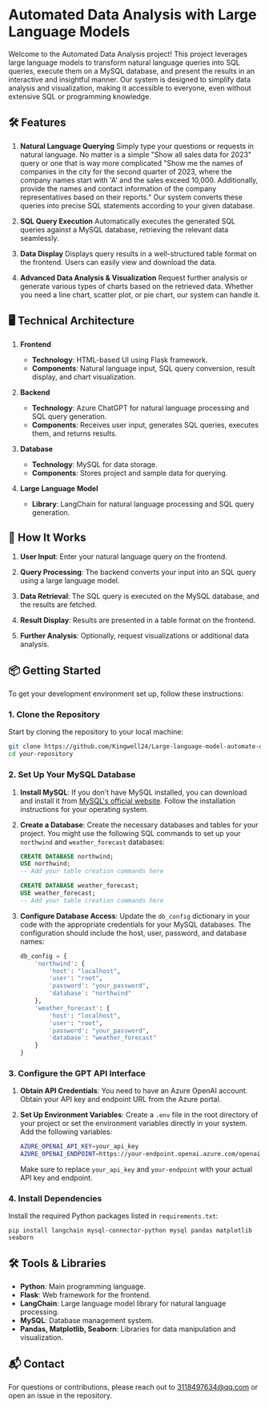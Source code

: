 # Automated Data Analysis with Large Language Models

Welcome to the Automated Data Analysis project! This project leverages large language models to transform natural language queries into SQL queries, execute them on a MySQL database, and present the results in an interactive and insightful manner. Our system is designed to simplify data analysis and visualization, making it accessible to everyone, even without extensive SQL or programming knowledge.

## 🛠️ Features

1. **Natural Language Querying**
   Simply type your questions or requests in natural language. No matter is a simple "Show all sales data for 2023" query or one that is   way more complicated "Show me the names of companies in the city for the second quarter of 2023, where the company names start with 'A' and the sales exceed 10,000. Additionally, provide the names and contact information of the company representatives based on their reports." Our system converts these queries into precise SQL statements according to your given database.

2. **SQL Query Execution**
   Automatically executes the generated SQL queries against a MySQL database, retrieving the relevant data seamlessly.

3. **Data Display**
   Displays query results in a well-structured table format on the frontend. Users can easily view and download the data.

4. **Advanced Data Analysis & Visualization**
   Request further analysis or generate various types of charts based on the retrieved data. Whether you need a line chart, scatter plot, or pie chart, our system can handle it.

   

## 🖥️ Technical Architecture

1. **Frontend**

   - **Technology**: HTML-based UI using Flask framework.
   - **Components**: Natural language input, SQL query conversion, result display, and chart visualization.

2. **Backend**

   - **Technology**: Azure ChatGPT for natural language processing and SQL query generation.
   - **Components**: Receives user input, generates SQL queries, executes them, and returns results.

3. **Database**

   - **Technology**: MySQL for data storage.
   - **Components**: Stores project and sample data for querying.

4. **Large Language Model**

   - **Library**: LangChain for natural language processing and SQL query generation.

     

## 🚀 How It Works

1. **User Input**: Enter your natural language query on the frontend.

2. **Query Processing**: The backend converts your input into an SQL query using a large language model.

3. **Data Retrieval**: The SQL query is executed on the MySQL database, and the results are fetched.

4. **Result Display**: Results are presented in a table format on the frontend.

5. **Further Analysis**: Optionally, request visualizations or additional data analysis.

   

## 📦 Getting Started

To get your development environment set up, follow these instructions:

### 1. Clone the Repository

Start by cloning the repository to your local machine:

```bash
git clone https://github.com/Kingwell24/Large-language-model-automate-data-analysis.git
cd your-repository
```

### 2. Set Up Your MySQL Database

1. **Install MySQL**: If you don’t have MySQL installed, you can download and install it from [MySQL's official website](https://dev.mysql.com/downloads/mysql/). Follow the installation instructions for your operating system.

2. **Create a Database**: Create the necessary databases and tables for your project. You might use the following SQL commands to set up your `northwind` and `weather_forecast` databases:

   ```sql
   CREATE DATABASE northwind;
   USE northwind;
   -- Add your table creation commands here
   
   CREATE DATABASE weather_forecast;
   USE weather_forecast;
   -- Add your table creation commands here
   ```

3. **Configure Database Access**: Update the `db_config` dictionary in your code with the appropriate credentials for your MySQL databases. The configuration should include the host, user, password, and database names:

   ```python
   db_config = {
       'northwind': {
           'host': "localhost",
           'user': "root",
           'password': "your_password",
           'database': "northwind"
       },
       'weather_forecast': {
           'host': "localhost",
           'user': "root",
           'password': "your_password",
           'database': "weather_forecast"
       }
   }
   ```

### 3. Configure the GPT API Interface

1. **Obtain API Credentials**: You need to have an Azure OpenAI account. Obtain your API key and endpoint URL from the Azure portal.

2. **Set Up Environment Variables**: Create a `.env` file in the root directory of your project or set the environment variables directly in your system. Add the following variables:

   ```bash
   AZURE_OPENAI_API_KEY=your_api_key
   AZURE_OPENAI_ENDPOINT=https://your-endpoint.openai.azure.com/openai/deployments/gpt-4o/chat/completions?api-version=2023-03-15-preview
   ```

   Make sure to replace `your_api_key` and `your-endpoint` with your actual API key and endpoint.

### 4. Install Dependencies

Install the required Python packages listed in `requirements.txt`:

```
pip install langchain mysql-connector-python mysql pandas matplotlib seaborn
```



## 🛠️ Tools & Libraries

- **Python**: Main programming language.
- **Flask**: Web framework for the frontend.
- **LangChain**: Large language model library for natural language processing.
- **MySQL**: Database management system.
- **Pandas, Matplotlib, Seaborn**: Libraries for data manipulation and visualization.



## 📬 Contact

For questions or contributions, please reach out to 3118497634@qq.com or open an issue in the repository.
